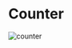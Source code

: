 # Counter

![counter](https://github.com/Fejiro001/Counter/assets/45316079/281238ff-597d-4a15-9940-d655da7d65de)
